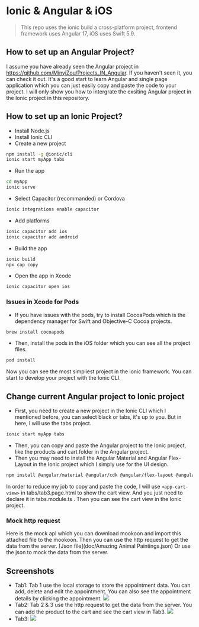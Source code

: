 # Ionic & Angular & iOS

> This repo uses the ionic build a cross-platform project, frontend framework uses Angular 17, iOS uses Swift 5.9.


## How to set up an Angular Project?
I assume you have already seen the Angular project in https://github.com/MinyiZou/Projects_IN_Angular. If you haven't seen it, you can check it out. It's a good start to learn Angular and single page application which you can just easily copy and paste the code to your project. I will only show you how to intergrate the exsiting Angular project in the Ionic project in this repository.


## How to set up an Ionic Project?
- Install Node.js
- Install Ionic CLI
- Create a new project
```bash
npm install -g @ionic/cli
ionic start myApp tabs
```
- Run the app
```bash
cd myApp
ionic serve
```
- Select Capacitor (recommanded) or Cordova
```bash
ionic integrations enable capacitor
```
- Add platforms
```bash
ionic capacitor add ios
ionic capacitor add android
```
- Build the app
```bash
ionic build
npx cap copy
```
- Open the app in Xcode
```bash
ionic capacitor open ios
```

### Issues in Xcode for Pods
- If you have issues with the pods, try to install CocoaPods which is the dependency manager for Swift and Objective-C Cocoa projects.
```bash
brew install cocoapods
```
- Then, install the pods in the iOS folder which you can see all the project files.
```bash
pod install
```

Now you can see the most simpliest project in the ionic framework. You can start to develop your project with the Ionic CLI.

## Change current Angular project to Ionic project
- First, you need to create a new project in the Ionic CLI which I mentioned before, you can select black or tabs, it's up to you. But in here, I will use the tabs project.
```bash
ionic start myApp tabs
```

- Then, you can copy and paste the Angular project to the Ionic project, like the products and cart folder in the Angular project. 
- Then you may need to install the Angular Material and Angular Flex-Layout in the Ionic project which I simply use for the UI design.
```bash
npm install @angular/material @angular/cdk @angular/flex-layout @angular/animations
```

In order to reduce my job to copy and paste the code, I will use `<app-cart-view>` in tabs/tab3.page.html to show the cart view. And you just need to declare it in tabs.module.ts . Then you can see the cart view in the Ionic project.

### Mock http request
Here is the mock api which you can download mookoon and import this attached file to the mookoon. Then you can use the http request to get the data from the server. 
[Json file](doc/Amazing Animal Paintings.json)
Or use the json to mock the data from the server.


## Screenshots
- Tab1: Tab 1 use the local storage to store the appointment data. You can add, delete and edit the appointment. You can also see the appointment details by clicking the appointment.
![](doc/1.png)  
- Tab2: Tab 2 & 3 use the http request to get the data from the server. You can add the product to the cart and see the cart view in Tab3.
![](doc/2.png)  
- Tab3:
![](doc/3.png)  
